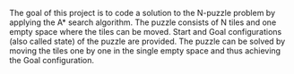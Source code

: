 The goal of this project is to code a solution to the N-puzzle problem by applying the A* search algorithm.
The puzzle consists of N tiles and one empty space where the tiles can be moved. Start and Goal configurations (also called state) of the puzzle are provided. The puzzle can be solved by moving the tiles one by one in the single empty space and thus achieving the Goal configuration.
